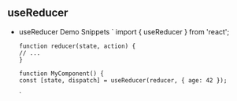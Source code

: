 ## useReducer

- useReducer Demo Snippets
  `
  import { useReducer } from 'react';

      function reducer(state, action) {
      // ...
      }

      function MyComponent() {
      const [state, dispatch] = useReducer(reducer, { age: 42 });

  `
